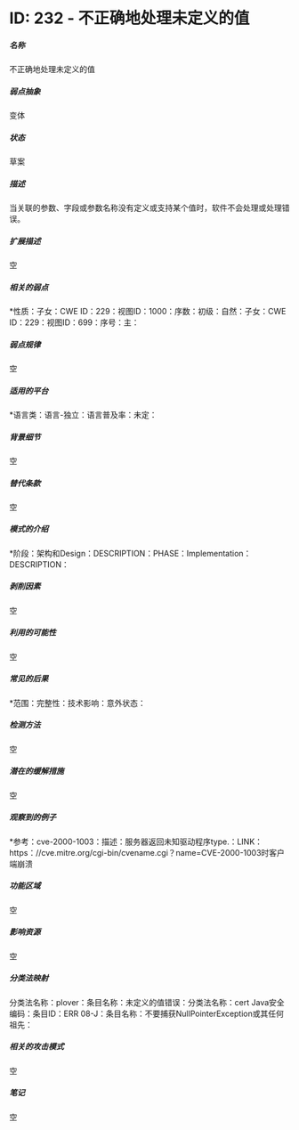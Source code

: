 # ID: 232 - 不正确地处理未定义的值
<h5>名称</h5>不正确地处理未定义的值
<h5>弱点抽象</h5>变体
<h5>状态</h5>草案
<h5>描述</h5>当关联的参数、字段或参数名称没有定义或支持某个值时，软件不会处理或处理错误。
<h5>扩展描述</h5>空
<h5>相关的弱点</h5>*性质：子女：CWE ID：229：视图ID：1000：序数：初级：自然：子女：CWE ID：229：视图ID：699：序号：主：
<h5>弱点规律</h5>空
<h5>适用的平台</h5>*语言类：语言-独立：语言普及率：未定：
<h5>背景细节</h5>空
<h5>替代条款</h5>空
<h5>模式的介绍</h5>*阶段：架构和Design：DESCRIPTION：PHASE：Implementation：DESCRIPTION：
<h5>剥削因素</h5>空
<h5>利用的可能性</h5>空
<h5>常见的后果</h5>*范围：完整性：技术影响：意外状态：
<h5>检测方法</h5>空
<h5>潜在的缓解措施</h5>空
<h5>观察到的例子</h5>*参考：cve-2000-1003：描述：服务器返回未知驱动程序type.：LINK：https：//cve.mitre.org/cgi-bin/cvename.cgi？name=CVE-2000-1003时客户端崩溃
<h5>功能区域</h5>空
<h5>影响资源</h5>空
<h5>分类法映射</h5>分类法名称：plover：条目名称：未定义的值错误：分类法名称：cert Java安全编码：条目ID：ERR 08-J：条目名称：不要捕获NullPointerException或其任何祖先：
<h5>相关的攻击模式</h5>空
<h5>笔记</h5>空

